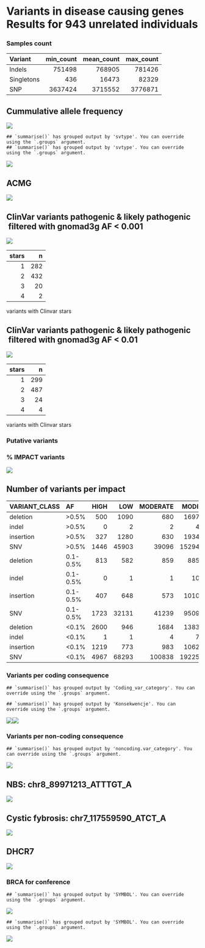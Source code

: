 Variants in disease causing genes Results for 943 unrelated individuals
================

### Samples count

| Variant    | min\_count | mean\_count | max\_count |
|:-----------|-----------:|------------:|-----------:|
| Indels     |     751498 |      768905 |     781426 |
| Singletons |        436 |       16473 |      82329 |
| SNP        |    3637424 |     3715552 |    3776871 |

## Cummulative allele frequency

![](variants_af_files/figure-gfm/af_hist_pct-1.jpeg)<!-- -->

    ## `summarise()` has grouped output by 'svtype'. You can override using the `.groups` argument.
    ## `summarise()` has grouped output by 'svtype'. You can override using the `.groups` argument.

![](variants_af_files/figure-gfm/sv.af.hist-1.jpeg)<!-- -->

## ACMG

![](variants_af_files/figure-gfm/ACMG-1.jpeg)<!-- -->

## ClinVar variants pathogenic & likely pathogenic  filtered with gnomad3g AF &lt; 0.001

![](variants_af_files/figure-gfm/clinvar_001-1.jpeg)<!-- -->

| stars |   n |
|------:|----:|
|     1 | 282 |
|     2 | 432 |
|     3 |  20 |
|     4 |   2 |

variants with Clinvar stars

## ClinVar variants pathogenic & likely pathogenic  filtered with gnomad3g AF &lt; 0.01

![](variants_af_files/figure-gfm/clinvar_01-1.jpeg)<!-- -->

| stars |   n |
|------:|----:|
|     1 | 299 |
|     2 | 487 |
|     3 |  24 |
|     4 |   4 |

variants with Clinvar stars

### Putative variants

### % IMPACT variants

![](variants_af_files/figure-gfm/unnamed-chunk-3-1.jpeg)<!-- -->

## Number of variants per impact

| VARIANT\_CLASS | AF       | HIGH |   LOW | MODERATE | MODIFIER |
|:---------------|:---------|-----:|------:|---------:|---------:|
| deletion       | &gt;0.5% |  500 |  1090 |      680 |  1697005 |
| indel          | &gt;0.5% |    0 |     2 |        2 |     4929 |
| insertion      | &gt;0.5% |  327 |  1280 |      630 |  1934758 |
| SNV            | &gt;0.5% | 1446 | 45903 |    39096 | 15294308 |
| deletion       | 0.1-0.5% |  813 |   582 |      859 |   885811 |
| indel          | 0.1-0.5% |    0 |     1 |        1 |    10935 |
| insertion      | 0.1-0.5% |  407 |   648 |      573 |  1010671 |
| SNV            | 0.1-0.5% | 1723 | 32131 |    41239 |  9509163 |
| deletion       | &lt;0.1% | 2600 |   946 |     1684 |  1383954 |
| indel          | &lt;0.1% |    1 |     1 |        4 |     7822 |
| insertion      | &lt;0.1% | 1219 |   773 |      983 |  1062161 |
| SNV            | &lt;0.1% | 4967 | 68293 |   100838 | 19225909 |

### Variants per coding consequence

    ## `summarise()` has grouped output by 'Coding_var_category'. You can override using the `.groups` argument.

    ## `summarise()` has grouped output by 'Konsekwencje'. You can override using the `.groups` argument.

![](variants_af_files/figure-gfm/unnamed-chunk-4-1.jpeg)<!-- -->![](variants_af_files/figure-gfm/unnamed-chunk-4-2.jpeg)<!-- -->

### Variants per non-coding consequence

    ## `summarise()` has grouped output by 'noncoding.var_category'. You can override using the `.groups` argument.

![](variants_af_files/figure-gfm/non-coding%20consequence-1.jpeg)<!-- -->

## NBS: chr8\_89971213\_ATTTGT\_A

![](variants_af_files/figure-gfm/NBS-1.jpeg)<!-- -->

## Cystic fybrosis: chr7\_117559590\_ATCT\_A

![](variants_af_files/figure-gfm/Mucoviscidosis-1.jpeg)<!-- -->

## DHCR7

![](variants_af_files/figure-gfm/DHCR7-1.jpeg)<!-- -->

### BRCA for conference

    ## `summarise()` has grouped output by 'SYMBOL'. You can override using the `.groups` argument.

![](variants_af_files/figure-gfm/brca-1.jpeg)<!-- -->

    ## `summarise()` has grouped output by 'SYMBOL'. You can override using the `.groups` argument.

![](variants_af_files/figure-gfm/brca-2.jpeg)<!-- -->
